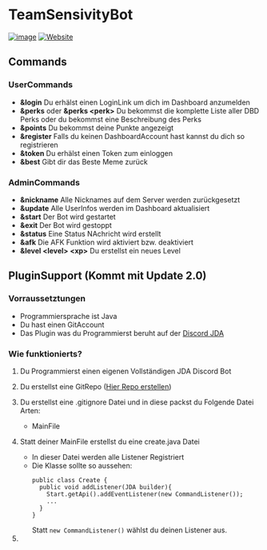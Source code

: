 # TeamSensivityBot 
[![image](https://img.shields.io/badge/Discord-5865F2?style=for-the-badge&logo=discord&logoColor=white)](https://discord.gg/eC7Jcg7Nzt) [![Website](https://img.shields.io/badge/website-000000?style=for-the-badge&logo=hyperledger&logoColor=white)](https://sensivity.michel929.de)

## Commands
### UserCommands
 - **&login** Du erhälst einen LoginLink um dich im Dashboard anzumelden
 - **&perks** oder **&perks <<a>perk>** Du bekommst die komplette Liste aller DBD Perks oder du bekommst eine Beschreibung des Perks
 - **&points** Du bekommst deine Punkte angezeigt
 - **&register** Falls du keinen DashboardAccount hast kannst du dich so registrieren
 - **&token** Du erhälst einen Token zum einloggen
 - **&best** Gibt dir das Beste Meme zurück
 
### AdminCommands
 - **&nickname** Alle Nicknames auf dem Server werden zurückgesetzt
 - **&update** Alle UserInfos werden im Dashboard aktualisiert
 - **&start** Der Bot wird gestartet
 - **&exit** Der Bot wird gestoppt
 - **&status** Eine Status NAchricht wird erstellt
 - **&afk** Die AFK Funktion wird aktiviert bzw. deaktiviert
 - **&level <<g>level> <<g>xp>** Du erstellst ein neues Level

## PluginSupport (Kommt mit Update 2.0)
### Vorraussetztungen
 - Programmiersprache ist Java
 - Du hast einen GitAccount 
 - Das Plugin was du Programmierst beruht auf der [Discord JDA](https://github.com/DV8FromTheWorld/JDA)

### Wie funktionierts?
 1. Du Programmierst einen eigenen Vollständigen JDA Discord Bot
 2. Du erstellst eine GitRepo ([Hier Repo erstellen](https://github.com/orgs/Team-Sensivity/repositories))
 3. Du erstellst eine .gitignore Datei und in diese packst du Folgende Datei Arten:
    - MainFile

 4. Statt deiner MainFile erstellst du eine create.java Datei
    - In dieser Datei werden alle Listener Registriert
    - Die Klasse sollte so aussehen:
       ```
       public class Create {
         public void addListener(JDA builder){
           Start.getApi().addEventListener(new CommandListener());
           ...
         }
       }
       ```
      Statt ```new CommandListener()``` wählst du deinen Listener aus.
 6. 
   
